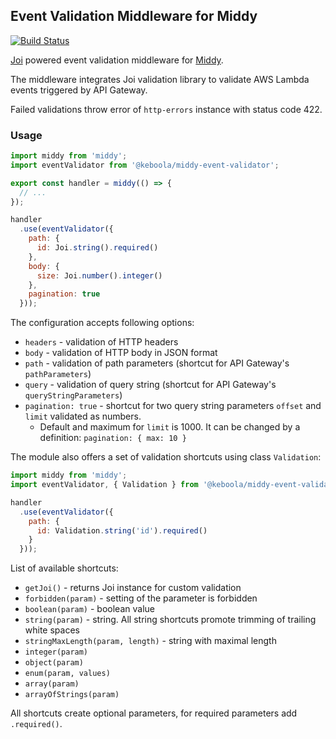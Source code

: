 ## Event Validation Middleware for Middy

[![Build Status](https://travis-ci.org/keboola/middy-event-validator.svg?branch=master)](https://travis-ci.org/keboola/middy-event-validator)

[Joi](https://github.com/hapijs/joi) powered event validation middleware for [Middy](https://middy.js.org/).

The middleware integrates Joi validation library to validate AWS Lambda events triggered by API Gateway.

Failed validations throw error of `http-errors` instance with status code 422.

### Usage

```javascript
import middy from 'middy';
import eventValidator from '@keboola/middy-event-validator';

export const handler = middy(() => {
  // ...
});

handler
  .use(eventValidator({
    path: {
      id: Joi.string().required()
    },
    body: {
      size: Joi.number().integer()
    },
    pagination: true
  }));
```

The configuration accepts following options:
- `headers` - validation of HTTP headers
- `body` - validation of HTTP body in JSON format
- `path` - validation of path parameters (shortcut for API Gateway's `pathParameters`)
- `query` - validation of query string (shortcut for API Gateway's `queryStringParameters`)
- `pagination: true` - shortcut for two query string parameters `offset` and `limit` validated as numbers. 
  - Default and maximum for `limit` is 1000. It can be changed by a definition: `pagination: { max: 10 }` 


The module also offers a set of validation shortcuts using class `Validation`:

```javascript
import middy from 'middy';
import eventValidator, { Validation } from '@keboola/middy-event-validator';

handler
  .use(eventValidator({
    path: {
      id: Validation.string('id').required()
    }
  }));
```

List of available shortcuts:

- `getJoi()` - returns Joi instance for custom validation
- `forbidden(param)` - setting of the parameter is forbidden
- `boolean(param)` - boolean value
- `string(param)` - string. All string shortcuts promote trimming of trailing white spaces
- `stringMaxLength(param, length)` - string with maximal length
- `integer(param)`
- `object(param)`
- `enum(param, values)`
- `array(param)`
- `arrayOfStrings(param)`

All shortcuts create optional parameters, for required parameters add `.required()`.
